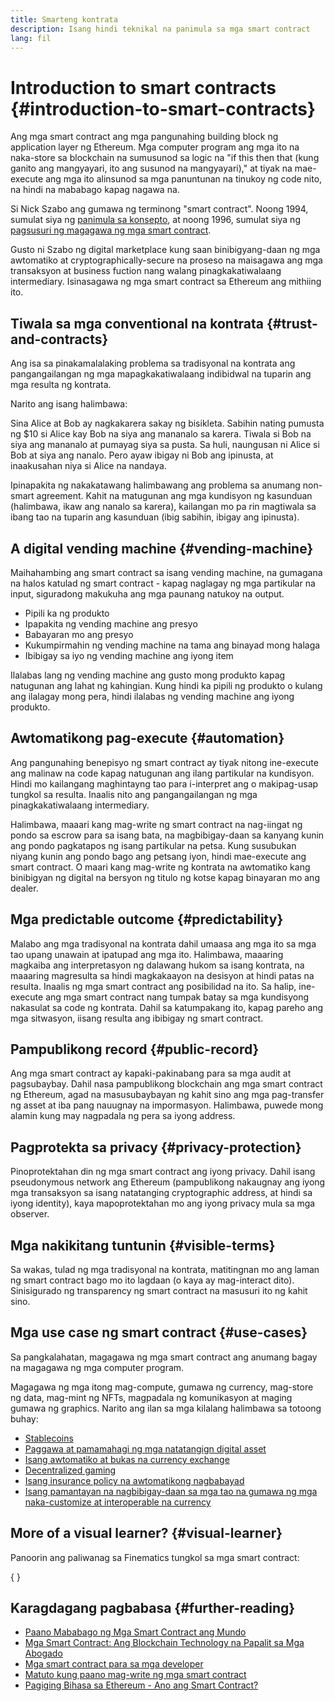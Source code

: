 ```yaml
---
title: Smarteng kontrata
description: Isang hindi teknikal na panimula sa mga smart contract
lang: fil
---
```


# Introduction to smart contracts {#introduction-to-smart-contracts}

Ang mga smart contract ang mga pangunahing building block ng application layer ng Ethereum. Mga computer program ang mga ito na naka-store sa blockchain na sumusunod sa logic na "if this then that (kung ganito ang mangyayari, ito ang susunod na mangyayari)," at tiyak na mae-execute ang mga ito alinsunod sa mga panuntunan na tinukoy ng code nito, na hindi na mababago kapag nagawa na.

Si Nick Szabo ang gumawa ng terminong "smart contract". Noong 1994, sumulat siya ng [panimula sa konsepto](https://www.fon.hum.uva.nl/rob/Courses/InformationInSpeech/CDROM/Literature/LOTwinterschool2006/szabo.best.vwh.net/smart.contracts.html), at noong 1996, sumulat siya ng [pagsusuri ng magagawa ng mga smart contract](https://www.fon.hum.uva.nl/rob/Courses/InformationInSpeech/CDROM/Literature/LOTwinterschool2006/szabo.best.vwh.net/smart_contracts_2.html).

Gusto ni Szabo ng digital marketplace kung saan binibigyang-daan ng mga awtomatiko at cryptographically-secure na proseso na maisagawa ang mga transaksyon at business fuction nang walang pinagkakatiwalaang intermediary. Isinasagawa ng mga smart contract sa Ethereum ang mithiing ito.

## Tiwala sa mga conventional na kontrata {#trust-and-contracts}

Ang isa sa pinakamalalaking problema sa tradisyonal na kontrata ang pangangailangan ng mga mapagkakatiwalaang indibidwal na tuparin ang mga resulta ng kontrata.

Narito ang isang halimbawa:

Sina Alice at Bob ay nagkakarera sakay ng bisikleta. Sabihin nating pumusta ng $10 si Alice kay Bob na siya ang mananalo sa karera. Tiwala si Bob na siya ang mananalo at pumayag siya sa pusta. Sa huli, naungusan ni Alice si Bob at siya ang nanalo. Pero ayaw ibigay ni Bob ang ipinusta, at inaakusahan niya si Alice na nandaya.

Ipinapakita ng nakakatawang halimbawang ang problema sa anumang non-smart agreement. Kahit na matugunan ang mga kundisyon ng kasunduan (halimbawa, ikaw ang nanalo sa karera), kailangan mo pa rin magtiwala sa ibang tao na tuparin ang kasunduan (ibig sabihin, ibigay ang ipinusta).

## A digital vending machine {#vending-machine}

Maihahambing ang smart contract sa isang vending machine, na gumagana na halos katulad ng smart contract - kapag naglagay ng mga partikular na input, siguradong makukuha ang mga paunang natukoy na output.

- Pipili ka ng produkto
- Ipapakita ng vending machine ang presyo
- Babayaran mo ang presyo
- Kukumpirmahin ng vending machine na tama ang binayad mong halaga
- Ibibigay sa iyo ng vending machine ang iyong item

Ilalabas lang ng vending machine ang gusto mong produkto kapag natugunan ang lahat ng kahingian. Kung hindi ka pipili ng produkto o kulang ang ilalagay mong pera, hindi ilalabas ng vending machine ang iyong produkto.

## Awtomatikong pag-execute {#automation}

Ang pangunahing benepisyo ng smart contract ay tiyak nitong ine-execute ang malinaw na code kapag natugunan ang ilang partikular na kundisyon. Hindi mo kailangang maghintayng tao para i-interpret ang o makipag-usap tungkol sa resulta. Inaalis nito ang pangangailangan ng mga pinagkakatiwalaang intermediary.

Halimbawa, maaari kang mag-write ng smart contract na nag-iingat ng pondo sa escrow para sa isang bata, na magbibigay-daan sa kanyang kunin ang pondo pagkatapos ng isang partikular na petsa. Kung susubukan niyang kunin ang pondo bago ang petsang iyon, hindi mae-execute ang smart contract. O maari kang mag-write ng kontrata na awtomatiko kang binibigyan ng digital na bersyon ng titulo ng kotse kapag binayaran mo ang dealer.

## Mga predictable outcome {#predictability}

Malabo ang mga tradisyonal na kontrata dahil umaasa ang mga ito sa mga tao upang unawain at ipatupad ang mga ito. Halimbawa, maaaring magkaiba ang interpretasyon ng dalawang hukom sa isang kontrata, na maaaring magresulta sa hindi magkakaayon na desisyon at hindi patas na resulta. Inaalis ng mga smart contract ang posibilidad na ito. Sa halip, ine-execute ang mga smart contract nang tumpak batay sa mga kundisyong nakasulat sa code ng kontrata. Dahil sa katumpakang ito, kapag pareho ang mga sitwasyon, iisang resulta ang ibibigay ng smart contract.

## Pampublikong record {#public-record}

Ang mga smart contract ay kapaki-pakinabang para sa mga audit at pagsubaybay. Dahil nasa pampublikong blockchain ang mga smart contract ng Ethereum, agad na masusubaybayan ng kahit sino ang mga pag-transfer ng asset at iba pang nauugnay na impormasyon. Halimbawa, puwede mong alamin kung may nagpadala ng pera sa iyong address.

## Pagprotekta sa privacy {#privacy-protection}

Pinoprotektahan din ng mga smart contract ang iyong privacy. Dahil isang pseudonymous network ang Ethereum (pampublikong nakaugnay ang iyong mga transaksyon sa isang natatanging cryptographic address, at hindi sa iyong identity), kaya mapoprotektahan mo ang iyong privacy mula sa mga observer.

## Mga nakikitang tuntunin {#visible-terms}

Sa wakas, tulad ng mga tradisyonal na kontrata, matitingnan mo ang laman ng smart contract bago mo ito lagdaan (o kaya ay mag-interact dito). Sinisigurado ng transparency ng smart contract na masusuri ito ng kahit sino.

## Mga use case ng smart contract {#use-cases}

Sa pangkalahatan, magagawa ng mga smart contract ang anumang bagay na magagawa ng mga computer program.

Magagawa ng mga itong mag-compute, gumawa ng currency, mag-store ng data, mag-mint ng NFTs, magpadala ng komunikasyon at maging gumawa ng graphics. Narito ang ilan sa mga kilalang halimbawa sa totoong buhay:

- [Stablecoins](/stablecoins/)
- [Paggawa at pamamahagi ng mga natatangign digital asset](/nft/)
- [Isang awtomatiko at bukas na currency exchange](/get-eth/#dex)
- [Decentralized gaming](/dapps/?category=gaming)
- [Isang insurance policy na awtomatikong nagbabayad](https://etherisc.com/)
- [Isang pamantayan na nagbibigay-daan sa mga tao na gumawa ng mga naka-customize at interoperable na currency](/developers/docs/standards/tokens/)

## More of a visual learner? {#visual-learner}

Panoorin ang paliwanag sa Finematics tungkol sa mga smart contract:

{
<YouTube id="pWGLtjG-F5c" />
}

## Karagdagang pagbabasa {#further-reading}

- [Paano Mababago ng Mga Smart Contract ang Mundo](https://www.youtube.com/watch?v=pA6CGuXEKtQ)
- [Mga Smart Contract: Ang Blockchain Technology na Papalit sa Mga Abogado](https://blockgeeks.com/guides/smart-contracts/)
- [Mga smart contract para sa mga developer](/developers/docs/smart-contracts/)
- [Matuto kung paano mag-write ng mga smart contract](/developers/learning-tools/)
- [Pagiging Bihasa sa Ethereum - Ano ang Smart Contract?](https://github.com/ethereumbook/ethereumbook/blob/develop/07smart-contracts-solidity.asciidoc#what-is-a-smart-contract)
